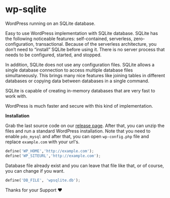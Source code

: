
# wp-sqlite

WordPress running on an SQLite database.

Easy to use WordPress implementation with SQLite database.  SQLite has the following noticeable features: self-contained, serverless, zero-configuration, transactional. Because of the serverless architecture, you don’t need to “install” SQLite before using it. There is no server process that needs to be configured, started, and stopped.

In addition, SQLite does not use any configuration files. SQLite allows a single database connection to access multiple database files simultaneously. This brings many nice features like joining tables in different databases or copying data between databases in a single command.

SQLite is capable of creating in-memory databases that are very fast to work with.

WordPress is much faster and secure with this kind of implementation. 

**Installation**

Grab the last source code on our [release page](https://github.com/stokry/wp-sqlite/releases).   After that, you can unzip the files and run a standard WordPress installation. Note that you need to enable `pdo_mysql` and after that, you can open `wp-config.php` file and replace `example.com` with your url's. 

```python
define('WP_HOME','http://example.com');
define('WP_SITEURL','http://example.com');
```
Database file already exist and you can leave that file like that, or of course, you can change if you want.

```python
define('DB_FILE', 'wpsqlite.db');
```
Thanks for your Support ❤️

